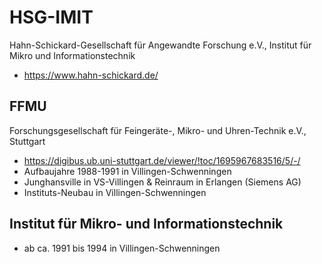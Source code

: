 # HSG-IMIT
Hahn-Schickard-Gesellschaft für Angewandte Forschung e.V., Institut für Mikro und Informationstechnik
- https://www.hahn-schickard.de/

## FFMU
Forschungsgesellschaft für Feingeräte-, Mikro- und Uhren-Technik e.V., Stuttgart
- https://digibus.ub.uni-stuttgart.de/viewer/!toc/1695967683516/5/-/
- Aufbaujahre 1988-1991 in Villingen-Schwenningen
- Junghansville in VS-Villingen & Reinraum in Erlangen (Siemens AG)
- Instituts-Neubau in Villingen-Schwenningen
  
## Institut für Mikro- und Informationstechnik
- ab ca. 1991 bis 1994 in Villingen-Schwenningen
